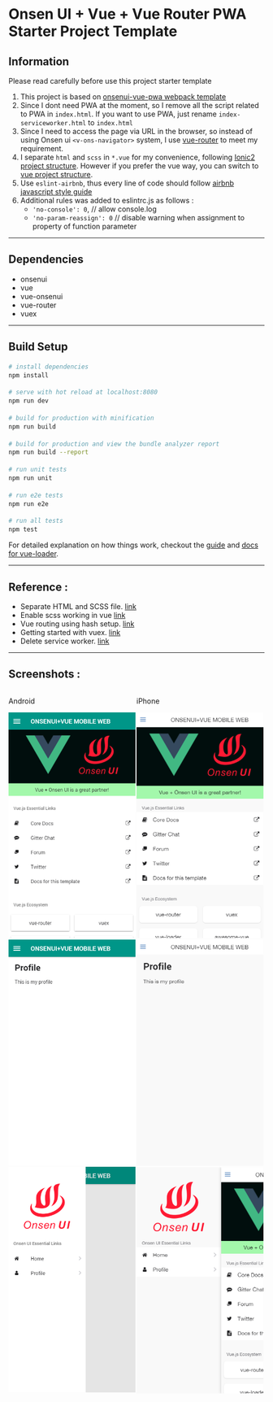 # Onsen UI + Vue + Vue Router PWA Starter Project Template

## Information 
Please read carefully before use this project starter template

1. This project is based on [onsenui-vue-pwa webpack template](https://github.com/OnsenUI/vue-pwa-webpack)
2. Since I dont need PWA at the moment, so I remove all the script related to PWA in `index.html`. If you want to use PWA, just rename `index-serviceworker.html` to `index.html`
3. Since I need to access the page via URL in the browser, so instead of using Onsen ui `<v-ons-navigator>` system, I use [vue-router](https://router.vuejs.org/en/) to meet my requirement.
4. I separate `html` and `scss` in `*.vue` for my convenience, following [Ionic2 project structure](https://www.joshmorony.com/ionic-2-first-look-series-your-first-ionic-2-app-explained/). However if you prefer the vue way, you can switch to [vue project structure](https://github.com/vuejs-templates/webpack/tree/master/template/src).
5. Use `eslint-airbnb`, thus every line of code should follow [airbnb javascript style guide](http://airbnb.io/javascript/)
6. Additional rules was added to eslintrc.js as follows : 
    - `'no-console': 0`,        // allow console.log
    - `'no-param-reassign': 0`  // disable warning when assignment to property of function parameter

-------------------------------

## Dependencies 
- onsenui
- vue
- vue-onsenui
- vue-router
- vuex

-------------------------------

## Build Setup

``` bash
# install dependencies
npm install

# serve with hot reload at localhost:8080
npm run dev

# build for production with minification
npm run build

# build for production and view the bundle analyzer report
npm run build --report

# run unit tests
npm run unit

# run e2e tests
npm run e2e

# run all tests
npm test
```

For detailed explanation on how things work, checkout the [guide](http://vuejs-templates.github.io/webpack/) and [docs for vue-loader](http://vuejs.github.io/vue-loader).

-------------------------------

## Reference : 
- Separate HTML and SCSS file. [link](https://github.com/vuejs/vueify/issues/35)
- Enable scss working in vue [link](https://github.com/vuejs/vue-loader/issues/363)
- Vue routing using hash setup. [link](http://router.vuejs.org/en/essentials/getting-started.html)
- Getting started with vuex. [link](http://vuex.vuejs.org/en/getting-started.html)
- Delete service worker. [link](https://stackoverflow.com/a/34791693/1843755)

-------------------------------
## Screenshots :

<div>
    <div style="width:50%;float:left;">
        <p>Android</p>
        <kbd>
            <img src="screenshots/android.png" width="250px"/> 
        </kbd>
        <kbd>
            <img src="screenshots/android-profile.png" width="250px"/> 
        </kbd>
        <kbd>
            <img src="screenshots/android-sidemenu.png" width="250px"/> 
        </kbd>
    </div>
    <div  style="width:50%;float:left;">
        <p>iPhone</p>
        <kbd>
            <img src="screenshots/iphone.png" width="250px"/> 
        </kbd>
        <kbd>
            <img src="screenshots/iphone-profile.png" width="250px"/> 
        </kbd>
        <kbd>
            <img src="screenshots/iphone-sidemenu.png" width="250px"/> 
        </kbd>
    </div>
</div>
